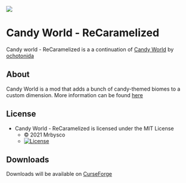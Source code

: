 [![](http://cf.way2muchnoise.eu/versions/531645.svg)](https://www.curseforge.com/minecraft/mc-mods/candy-world-recaramelized)
# Candy World - ReCaramelized #
Candy world - ReCaramelized is a a continuation of [Candy World](https://github.com/ochotonida/candymod) by [ochotonida](https://github.com/ochotonida)

## About ##
Candy World is a mod that adds a bunch of candy-themed biomes to a custom dimension. More information can be found [here](https://www.curseforge.com/minecraft/mc-mods/candy-world-recaramelized)

## License ##
* Candy World - ReCaramelized is licensed under the MIT License
    - © 2021 Mrbysco
    - [![License](https://img.shields.io/badge/License-MIT-red.svg?style=flat)](http://opensource.org/licenses/MIT)


## Downloads ##
Downloads will be available on [CurseForge](https://www.curseforge.com/minecraft/mc-mods/candy-world-recaramelized)
